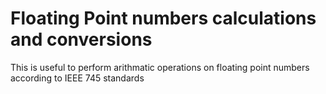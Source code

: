 # Floating Point numbers calculations and conversions

This is useful to perform arithmatic operations on floating point numbers according to IEEE 745 standards
